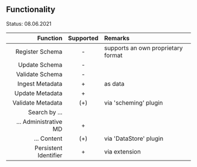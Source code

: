## Functionality

Status: 08.06.2021

| Function              | Supported | Remarks         |
| ---------------------:| :-------: | :-------------- |
| Register Schema       | -         | supports an own proprietary format | 
| Update Schema         | -         |                 | 
| Validate Schema       | -         |                 | 
| Ingest Metadata       | +         |  as data        | 
| Update Metadata       | +         |                 | 
| Validate Metadata     | (+)       | via 'scheming' plugin | 
| Search by ...         |           |                 | 
| ... Administrative MD | +         |                 | 
| ... Content           | (+)       | via 'DataStore' plugin | 
| Persistent Identifier | +         | via extension   | 


